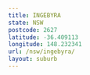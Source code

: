 ```yaml
---
title: INGEBYRA
state: NSW
postcode: 2627
latitude: -36.409113
longitude: 148.232341
url: /nsw/ingebyra/
layout: suburb
---
```

